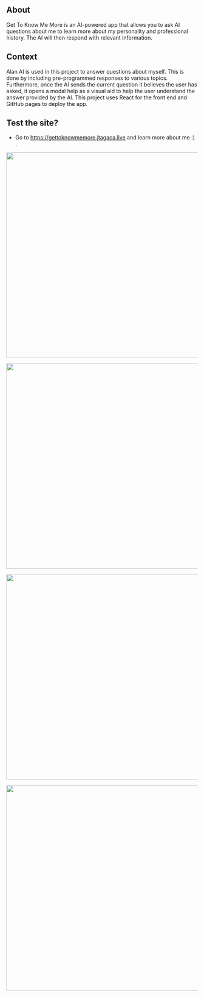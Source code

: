 ## About

Get To Know Me More is an AI-powered app that allows you to ask AI questions about me to learn more about my personality and professional history. The AI will then respond with relevant information.

## Context

Alan AI is used in this project to answer questions about myself. This is done by including pre-programmed responses to various topics. Furthermore, once the AI sends the current question it believes the user has asked, it opens a modal help as a visual aid to help the user understand the answer provided by the AI. This project uses React for the front end and GitHub pages to deploy the app.

## Test the site?

- Go to https://gettoknowmemore.jtagaca.live and learn more about me :) .
<p align="center" width="100%">
<img
      src="https://jtagaca.live/images/gettoknowmemore.gif"
      height=540px 
   />
      </p>

<p align="center" width="100%">
   <img
       src="https://jtagaca.live/images/gettoknowmemore1.png"
      height=540px width=1080px
   />
       </p>

   <p align="center" width="100%">
   <img
       src="https://jtagaca.live/images/gettoknowmemore2.png"
      height=540px width=1080px
   />
      </p>
<p align="center" width="100%">
<img
      src="https://jtagaca.live/images/gettoknowmemore3.png"
      height=540px width=1080px
   />
      </p>
